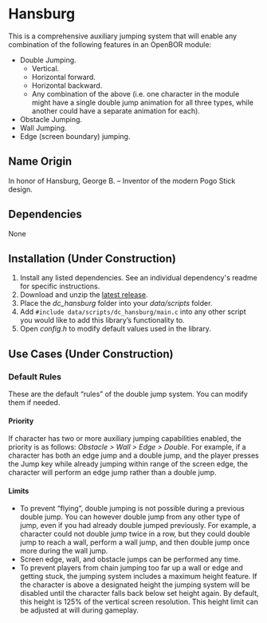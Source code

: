# Hansburg
This is a comprehensive auxiliary jumping system that will enable any combination of the following features in an OpenBOR module:

* Double Jumping.
  * Vertical. 
  * Horizontal forward. 
  * Horizontal backward.
  * Any combination of the above (i.e. one character in the module might have a single double jump animation for all three types, while another could have a separate animation for
each).
* Obstacle Jumping.
* Wall Jumping.
* Edge (screen boundary) jumping.

## Name Origin
In honor of Hansburg, George B. – Inventor of the modern Pogo Stick design.

## Dependencies
None

## Installation (Under Construction)
1. Install any listed dependencies. See an individual dependency's readme for specific instructions.
1. Download and unzip the [latest release](../../releases).
1. Place the *dc_hansburg* folder into your *data/scripts* folder.
1. Add ```#include data/scripts/dc_hansburg/main.c``` into any other script you would like to add this library’s functionality to.
1. Open *config.h* to modify default values used in the library.

## Use Cases (Under Construction)
### Default Rules
These are the default “rules” of the double jump system. You can modify them if needed.

#### Priority
If character has two or more auxiliary jumping capabilities enabled, the priority is as follows: *Obstacle > Wall > Edge > Double*. For example, if a character has both an edge jump and a double jump, and the player presses the Jump
key while already jumping within range of the screen edge, the character will perform an edge jump rather than a double jump.

#### Limits
* To prevent “flying”, double jumping is not possible during a previous double jump. You can however double jump from any other type of jump, even if you had already double jumped
previously. For example, a character could not double jump twice in a row, but they could double jump to reach a wall, perform a wall jump, and then double jump once more during the wall jump.
* Screen edge, wall, and obstacle jumps can be performed any time.
* To prevent players from chain jumping too far up a wall or edge and getting stuck, the jumping system includes a maximum height feature. If the character is above a designated height the
jumping system will be disabled until the character falls back below set height again. By default, this height is 125% of the vertical screen resolution. This height limit can be adjusted at will during gameplay.
